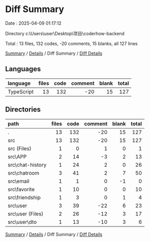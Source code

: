 # Diff Summary

Date : 2025-04-09 01:17:12

Directory c:\\Users\\user\\Desktop\\项目\\coderhow-backend

Total : 13 files,  132 codes, -20 comments, 15 blanks, all 127 lines

[Summary](results.md) / [Details](details.md) / Diff Summary / [Diff Details](diff-details.md)

## Languages
| language | files | code | comment | blank | total |
| :--- | ---: | ---: | ---: | ---: | ---: |
| TypeScript | 13 | 132 | -20 | 15 | 127 |

## Directories
| path | files | code | comment | blank | total |
| :--- | ---: | ---: | ---: | ---: | ---: |
| . | 13 | 132 | -20 | 15 | 127 |
| src | 13 | 132 | -20 | 15 | 127 |
| src (Files) | 1 | 0 | 1 | 0 | 1 |
| src\\APP | 2 | 14 | -3 | 2 | 13 |
| src\\chat-history | 1 | 24 | 2 | 0 | 26 |
| src\\chatroom | 3 | 41 | 2 | 7 | 50 |
| src\\email | 1 | 1 | 0 | -1 | 0 |
| src\\favorite | 1 | 10 | 0 | 0 | 10 |
| src\\friendship | 1 | 3 | 0 | 1 | 4 |
| src\\user | 3 | 39 | -22 | 6 | 23 |
| src\\user (Files) | 2 | 26 | -12 | 3 | 17 |
| src\\user\\dto | 1 | 13 | -10 | 3 | 6 |

[Summary](results.md) / [Details](details.md) / Diff Summary / [Diff Details](diff-details.md)
